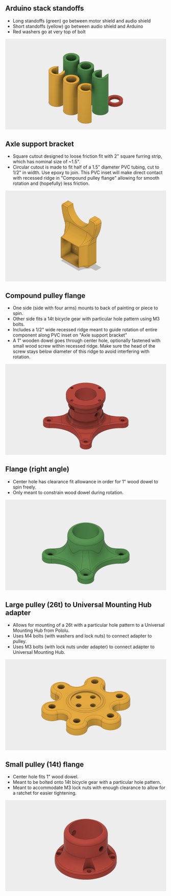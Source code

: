 ## Arduino stack standoffs
- Long standoffs (green) go between motor shield and audio shield
- Short standoffs (yellow) go between audio shield and Arduino
- Red washers go at very top of bolt

![Arduino stack standoffs](../docs/parts/Arduino-stack-standoffs.png)

## Axle support bracket
- Square cutout designed to loose friction fit with 2" square furring strip, which has nominal size of ~1.5".
- Circular cutout is made to fit half of a 1.5" diameter PVC tubing, cut to 1/2" in width. Use epoxy to join. This PVC inset will make direct contact with recessed ridge in "Compound pulley flange" allowing for smooth rotation and (hopefully) less friction.

![Axle support bracket](../docs/parts/axle-support-bracket.png)

## Compound pulley flange
- One side (side with four arms) mounts to back of painting or piece to spin.
- Other side fits a 14t bicycle gear with particular hole pattern using M3 bolts.
- Includes a 1/2" wide recessed ridge meant to guide rotation of entire component along PVC inset on "Axle support bracket"
- A 1" wooden dowel goes through center hole, optionally fastened with small wood screw within recessed ridge. Make sure the head of the screw stays below diameter of this ridge to avoid interfering with rotation.

![Compound pulley flange](../docs/parts/compound-pulley-flange.png)

## Flange (right angle)
- Center hole has clearance fit allowance in order for 1" wood dowel to spin freely.
- Only meant to constrain wood dowel during rotation.

![Flange right angle](../docs/parts/flange-right-angle.png)

## Large pulley (26t) to Universal Mounting Hub adapter
- Allows for mounting of a 26t with a particular hole pattern to a Universal Mounting Hub from Pololu.
- Uses M4 bolts (with washers and lock nuts) to connect adapter to pulley.
- Uses M3 bolts (with lock nuts under adapter) to connect adapter to Universal Mounting Hub.

![Large pulley (26t) to Universal Mounting Hub adapter](../docs/parts/large-pulley-26t-to-universal-mounting-hub-adapter.png)

## Small pulley (14t) flange
- Center hole fits 1" wood dowel.
- Meant to be bolted onto 14t bicycle gear with a particular hole pattern.
- Meant to accommodate M3 lock nuts with enough clearance to allow for a ratchet for easier tightening.

![Small pulley (14t) flange](../docs/parts/small-pulley-14t-flange.png)
